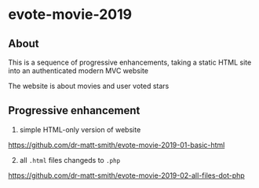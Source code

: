 # evote-movie-2019

## About
This is a sequence of progressive enhancements, taking a static HTML site into an authenticated modern MVC website

The website is about movies and user voted stars

## Progressive enhancement 

1. simple HTML-only version of website

https://github.com/dr-matt-smith/evote-movie-2019-01-basic-html

2. all `.html` files changeds to `.php`

https://github.com/dr-matt-smith/evote-movie-2019-02-all-files-dot-php
